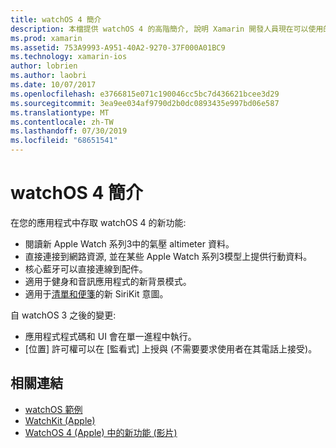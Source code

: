 ```yaml
---
title: watchOS 4 簡介
description: 本檔提供 watchOS 4 的高階簡介, 說明 Xamarin 開發人員現在可以使用的新功能。
ms.prod: xamarin
ms.assetid: 753A9993-A951-40A2-9270-37F000A01BC9
ms.technology: xamarin-ios
author: lobrien
ms.author: laobri
ms.date: 10/07/2017
ms.openlocfilehash: e3766815e071c190046cc5bc7d436621bcee3d29
ms.sourcegitcommit: 3ea9ee034af9790d2b0dc0893435e997bd06e587
ms.translationtype: MT
ms.contentlocale: zh-TW
ms.lasthandoff: 07/30/2019
ms.locfileid: "68651541"
---
```

# <a name="introduction-to-watchos-4"></a>watchOS 4 簡介

在您的應用程式中存取 watchOS 4 的新功能:

* 閱讀新 Apple Watch 系列3中的氣壓 altimeter 資料。
* 直接連接到網路資源, 並在某些 Apple Watch 系列3模型上提供行動資料。
* 核心藍牙可以直接連線到配件。
* 適用于健身和音訊應用程式的新背景模式。
* 適用于[清單和便箋](~/ios/platform/introduction-to-ios11/sirikit.md)的新 SiriKit 意圖。

自 watchOS 3 之後的變更:

* 應用程式程式碼和 UI 會在單一進程中執行。
* [位置] 許可權可以在 [監看式] 上授與 (不需要要求使用者在其電話上接受)。

## <a name="related-links"></a>相關連結

* [watchOS 範例](https://docs.microsoft.com/samples/browse/?products=xamarin&term=Xamarin.iOS+watchOS)
* [WatchKit (Apple)](https://developer.apple.com/documentation/watchkit)
* [WatchOS 4 (Apple) 中的新功能 (影片)](https://developer.apple.com/videos/play/wwdc2017/205/)
